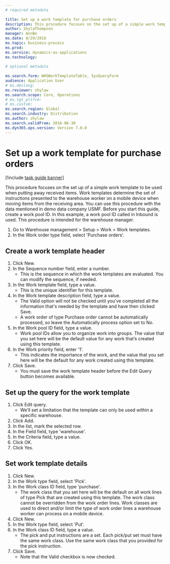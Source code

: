 ```yaml
--- 
# required metadata 
 
title: Set up a work template for purchase orders
description: This procedure focuses on the set up of a simple work template to be used when putting away received items. 
author: ShylaThompson
manager: AnnBe 
ms.date: 8/29/2018
ms.topic: business-process 
ms.prod:  
ms.service: dynamics-ax-applications 
ms.technology:  
 
# optional metadata 
 
ms.search.form: WHSWorkTemplateTable, SysQueryForm   
audience: Application User 
# ms.devlang:  
ms.reviewer: shylaw
ms.search.scope: Core, Operations 
# ms.tgt_pltfrm:  
# ms.custom:  
ms.search.region: Global
ms.search.industry: Distribution
ms.author: shylaw
ms.search.validFrom: 2016-06-30 
ms.dyn365.ops.version: Version 7.0.0 
---
```

# Set up a work template for purchase orders

[!include [task guide banner](../../includes/task-guide-banner.md)]

This procedure focuses on the set up of a simple work template to be used when putting away received items. Work templates determine the set of instructions presented to the warehouse worker on a mobile device when moving items from the receiving area. You can use this procedure with the data mentioned in demo data company USMF. Before you start this guide, create a work pool ID. In this example, a work pool ID called in Inbound is used. This procedure is intended for the warehouse manager.

1. Go to Warehouse management > Setup > Work > Work templates.
2. In the Work order type field, select 'Purchase orders'.

## Create a work template header
1. Click New.
2. In the Sequence number field, enter a number.
    * This is the sequence in which the work templates are evaluated. You can modify the sequence, if needed.  
3. In the Work template field, type a value.
    * This is the unique identifier for this template.  
4. In the Work template description field, type a value.
    * The Valid option will not be checked until you’ve completed all the information that's needed by the template and have then clicked Save.  
    * A work order of type Purchase order cannot be automatically processed, so leave the  Automatically process option set to No.  
5. In the Work pool ID field, type a value.
    * Work pool IDs allow you to organize work into groups. The value that you set here will be the default value for any work that’s created using this template.  
6. In the Work priority field, enter '1'.
    * This indicates the importance of the work, and the value that you set here will be the default for any work created using this template.  
7. Click Save.
    * You must save the work template header before the Edit Query button becomes available.  

## Set up the query for the work template
1. Click Edit query.
    * We’ll set a limitation that the template can only be used within a specific warehouse.  
2. Click Add.
3. In the list, mark the selected row.
4. In the Field field, type 'warehouse'.
5. In the Criteria field, type a value.
6. Click OK.
7. Click Yes.

## Set work template details
1. Click New.
2. In the Work type field, select 'Pick'.
3. In the Work class ID field, type 'purchase'.
    * The work class that you set here will be the default on all work lines of type Pick that are created using this template. The work class cannot be overridden from the work order lines. Work classes are used to direct and/or limit the type of work order lines a warehouse worker can process on a mobile device.  
4. Click New.
5. In the Work type field, select 'Put'.
6. In the Work class ID field, type a value.
    * The pick and put instructions are a set. Each pick/put set must have the same work class. Use the same work class that you provided for the pick instruction.  
7. Click Save.
    * Note that the Valid checkbox is now checked.  


